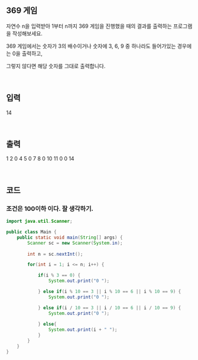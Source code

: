 ## 369 게임

자연수 n을 입력받아 1부터 n까지 369 게임을 진행했을 때의 결과를 출력하는 프로그램을 작성해보세요. 

369 게임에서는 숫자가 3의 배수이거나 숫자에 3, 6, 9 중 하나라도 들어가있는 경우에는 0을 출력하고, 

그렇지 않다면 해당 숫자를 그대로 출력합니다.

<br/>

## 입력

14

<br/>

## 출력

1 2 0 4 5 0 7 8 0 10 11 0 0 14

<br/>

## 코드

### 조건은 100이하 이다. 잘 생각하기.

```java
import java.util.Scanner;

public class Main {
    public static void main(String[] args) {
        Scanner sc = new Scanner(System.in);
        
        int n = sc.nextInt();

        for(int i = 1; i <= n; i++) {

            if(i % 3 == 0) {
                System.out.print("0 ");

            } else if(i % 10 == 3 || i % 10 == 6 || i % 10 == 9) {
                System.out.print("0 ");

            } else if(i / 10 == 3 || i / 10 == 6 || i / 10 == 9) {
                System.out.print("0 ");
                
            } else{
                System.out.print(i + " ");
            }
        }
    }
}
```